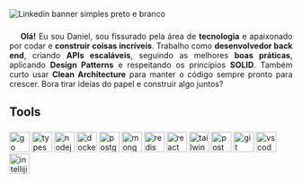 ![Linkedin banner simples preto e branco](https://github.com/user-attachments/assets/fc5d8925-fcc7-487c-9835-8806990de253)

###

<p align="justify">
  &nbsp;&nbsp;&nbsp;&nbsp;<strong>Olá!</strong> Eu sou Daniel, sou fissurado pela área de <strong>tecnologia</strong> e apaixonado por codar e <strong>construir coisas incríveis</strong>. Trabalho como <strong>desenvolvedor back end</strong>, criando <strong>APIs escaláveis</strong>, seguindo as melhores <strong>boas práticas</strong>, aplicando <strong>Design Patterns</strong> e respeitando os princípios <strong>SOLID</strong>. Também curto usar <strong>Clean Architecture</strong> para manter o código sempre pronto para crescer. Bora tirar ideias do papel e construir algo juntos?
</p>

###

<h2 align="left">Tools</h2>

###

<div align="left">
  <img src="https://skillicons.dev/icons?i=go" height="36" alt="go logo"  />
  <img src="https://skillicons.dev/icons?i=ts" height="36" alt="typescript logo"  />
  <img src="https://skillicons.dev/icons?i=nodejs" height="36" alt="nodejs logo"  />
  <img src="https://skillicons.dev/icons?i=docker" height="36" alt="docker logo"  />
  <img src="https://skillicons.dev/icons?i=postgres" height="36" alt="postgresql logo"  />
  <img src="https://skillicons.dev/icons?i=mongodb" height="36" alt="mongodb logo"  />
  <img src="https://skillicons.dev/icons?i=redis" height="36" alt="redis logo"  />
  <img src="https://skillicons.dev/icons?i=react" height="36" alt="react logo"  />
  <img src="https://skillicons.dev/icons?i=tailwind" height="36" alt="tailwindcss logo"  />
  <img src="https://skillicons.dev/icons?i=postman" height="36" alt="postman logo"  />
  <img src="https://skillicons.dev/icons?i=git" height="36" alt="git logo"  />
  <img src="https://skillicons.dev/icons?i=vscode" height="36" alt="vscode logo"  />
  <img src="https://skillicons.dev/icons?i=idea" height="36" alt="intellijidea logo"  />
</div>
